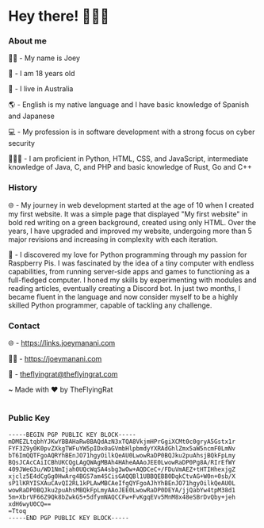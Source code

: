 # Hey there! 🙋🏽‍♂️





### About me
🧑🏽  -  My name is Joey

🎂  -  I am 18 years old

📍  -  I live in Australia

🌎 - English is my native language and I have basic knowledge of Spanish and Japanese

💻 - My profession is in software development with a strong focus on cyber security

👨🏽‍💻 - I am proficient in Python, HTML, CSS, and JavaScript, intermediate knowledge of Java, C, and PHP and basic knowledge of Rust, Go and C++





### History
🌐 - My journey in web development started at the age of 10 when I created my first website. It was a simple page that displayed "My first website" in bold red writing on a green background, created using only HTML. Over the years, I have upgraded and improved my website, undergoing more than 5 major revisions and increasing in complexity with each iteration.



🐍 - I discovered my love for Python programming through my passion for Raspberry Pis. I was fascinated by the idea of a tiny computer with endless capabilities, from running server-side apps and games to functioning as a full-fledged computer. I honed my skills by experimenting with modules and reading articles, eventually creating a Discord bot. In just two months, I became fluent in the language and now consider myself to be a highly skilled Python programmer, capable of tackling any challenge.



### Contact
🌐  -  https://links.joeymanani.com

🧑🏽  -  https://joeymanani.com

📧  -  theflyingrat@theflyingrat.com

~ Made with ❤️ by TheFlyingRat

#

### Public Key
```
-----BEGIN PGP PUBLIC KEY BLOCK-----
mDMEZLtqbhYJKwYBBAHaRw8BAQdAzN3xTQA8VkjmHPrGgiXCMt0c0gryA5Gstx1r
FYF3Z9y0K0pvZXkgTWFuYW5pIDx0aGVmbHlpbmdyYXRAdGhlZmx5aW5ncmF0LmNv
bT6ImQQTFgoAQRYhBEnJO71hgyOilkQeAU0LwowRaDP0BQJku2puAhsjBQkFpLmy
BQsJCAcCAiICBhUKCQgLAgQWAgMBAh4HAheAAAoJEE0LwowRaDP0Pg8A/RIrEfWY
409JWeG3u/WD1NmIjah0UQcWqSA4sbg3wOw+AQDCeC+/FDuVmAEZ+tHTIHhexjgZ
xjclz5E4dCgGg0HwArg4BGS7am4SCisGAQQBl1UBBQEBB0DqkCtvAG+W0n+0sb/X
sP1lKRYISXAuCAvQI2RL1kPLAwMBCAeIfgQYFgoAJhYhBEnJO71hgyOilkQeAU0L
wowRaDP0BQJku2puAhsMBQkFpLmyAAoJEE0LwowRaDP0DEYA/jjQabYw4tpM38d1
5m+XbrVF66Z9Qk8bZwkG5+5dfymNAQCCFw+FvKgqEVv5MnM8x48eSBrDvQby+jeh
xdH6wyU0CQ==
=Ttoq
-----END PGP PUBLIC KEY BLOCK-----
```




